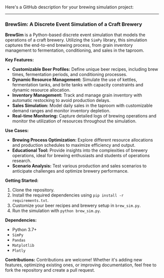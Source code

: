 Here's a GitHub description for your brewing simulation project:

---

### BrewSim: A Discrete Event Simulation of a Craft Brewery

**BrewSim** is a Python-based discrete event simulation that models the operations of a craft brewery. Utilizing the `SimPy` library, this simulation captures the end-to-end brewing process, from grain inventory management to fermentation, conditioning, and sales in the taproom.

**Key Features:**
- **Customizable Beer Profiles:** Define unique beer recipes, including brew times, fermentation periods, and conditioning processes.
- **Dynamic Resource Management:** Simulate the use of kettles, fermentation tanks, and brite tanks with capacity constraints and dynamic resource allocation.
- **Inventory Management:** Track and manage grain inventory with automatic restocking to avoid production delays.
- **Sales Simulation:** Model daily sales in the taproom with customizable demand ranges and monitor inventory depletion.
- **Real-time Monitoring:** Capture detailed logs of brewing operations and monitor the utilization of resources throughout the simulation.

**Use Cases:**
- **Brewing Process Optimization:** Explore different resource allocations and production schedules to maximize efficiency and output.
- **Educational Tool:** Provide insights into the complexities of brewery operations, ideal for brewing enthusiasts and students of operations research.
- **Scenario Analysis:** Test various production and sales scenarios to anticipate challenges and optimize brewery performance.

**Getting Started:**
1. Clone the repository.
2. Install the required dependencies using `pip install -r requirements.txt`.
3. Customize your beer recipes and brewery setup in `brew_sim.py`.
4. Run the simulation with `python brew_sim.py`.

**Dependencies:**
- Python 3.7+
- `SimPy`
- `Pandas`
- `Matplotlib`
- `Plotly`

**Contributions:**
Contributions are welcome! Whether it's adding new features, optimizing existing ones, or improving documentation, feel free to fork the repository and create a pull request.

